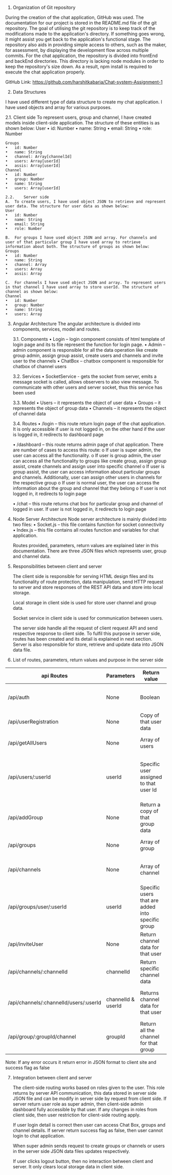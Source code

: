 1.	Organization of Git repository

During the creation of the chat application, GitHub was used. The documentation for our project is stored in the README.md file of the git repository. The goal of utilising the git repository is to keep track of the modifications made to the application's directory. If something goes wrong, it might assist you get back to the application's functional stage. The repository also aids in providing simple access to others, such as the maker, for assessment, by displaying the development flow across multiple commits. For the chat application, the repository is divided into frontEnd and backEnd directories. This directory is lacking node modules in order to keep the repository's size down. As a result, npm install is required to execute the chat application properly.

GitHub Link: https://github.com/harshitkabaria/Chat-system-Assignment-1




2.	Data Structures

I have used different type of data structure to create my chat application. I have used objects and array for various purposes.

2.1.	Client side
    To represent users, group and channel, I have created models inside client-side application. The structure of these entities is as shown below:
    User
    •	id: Number
    •	name: String
    •	email: String
    •	role: Number

    Groups
    •	id: Number
    •	name: String
    •	channel: Array[channelId]
    •	users: Array[userId]
    •	assis: Array[userId]
    Channel
    •	id: Number
    •	group: Number
    •	name: String
    •	users: Array[userId]

    2.2.	Server side
    A.	To create users, I have used object JSON to retrieve and represent user data. The structure for user data as shown below:
    User
    •	id: Number
    •	name: String
    •	email: String
    •	role: Number

    B.	For groups I have used object JSON and array. For channels and user of that particular group I have used array to retrieve information about both. The structure of groups as shown below:
    Groups
    •	id: Number
    •	name: String
    •	channel: Array
    •	users: Array
    •	assis: Array

    C.	For channels I have used object JSON and array. To represent users in that channel I have used array to store userId. The structure of channel as shown below:
    Channel
    •	id: Number
    •	group: Number
    •	name: String
    •	users: Array





3.	Angular Architecture
The angular architecture is divided into components, services, model and routes. 

    3.1.	Components
    •	Login – login component consists of html template of login page and its ts file represent the function for login page. 
    •	Admin – admin component is responsible for all the data operation like create group admin, assign group assist, create users and channels and invite user to the channels
    •	ChatBox – chatbox component is responsible for chatbox of channel users 

    3.2.	Services
    •	SocketService - gets the socket from server, emits a message socket is called, allows observers to also view message. To communicate with other users and server socket, thus this service has been used

    3.3.	Model
    •	Users – it represents the object of user data
    •	Groups – it represents the object of group data 
    •	Channels – it represents the object of channel data


    3.4.	Routes
    •	/login – this route return login page of the chat application. It is only accessible if user is not logged in, on the other hand if the user is logged in, it redirects to dashboard page 

    •	/dashboard – this route returns admin page of chat application. There are number of cases to access this route:
        o	If user is super admin, the user can access all the functionality. 
        o	If user is group admin, the user can access all the functionality to groups like create group, assign group assist, create channels and assign user into specific channel
        o	If user is group assist, the user can access information about particular groups and channels. Additionally, user can assign other users in channels for the respective group
        o	If user is normal user, the user can access the information about the group and channel that they belong
        o	If user is not logged in, it redirects to login page

    •	/chat – this route returns chat box for particular group and channel of logged in user. If user is not logged in, it redirects to login page



4.	Node Server Architecture
Node server architecture is mainly divided into two files:
    •	Socket.js – this file contains function for socket connectivity
    •	Index.js – this file contains all routes function and variables for chat application. 

    Routes provided, parameters, return values are explained later in this documentation.
    There are three JSON files which represents user, group and channel data.
    
    
5.	Responsibilities between client and server

    The client side is responsible for serving HTML design files and its functionality of route protection, data manipulation, send HTTP request to server and store responses of the REST API data and store into local storage.

    Local storage in client side is used for store user channel and group data.

    Socket service in client side is used for communication between users.

    The server side handle all the request of client request API and send respective response to client side. To fulfil this purpose in server side, routes has been created and its detail is explained in next section. Server is also responsible for store, retrieve and update data into JSON data file.

6.	List of routes, parameters, return values and purpose in the server side

| api Routes | Parameters | Return value | Purpose |
|--------|-------------|----------|----------|
| /api/auth | None | Boolean | This authenticates the user login |
| /api/userRegistration | None | Copy of that user data | It adds user to the system |
| /api/getAllUsers | None | Array of users |To get all user from the system |
| /api/users/:userId | userId |Specific user assigned to that user Id | Each user has unique id, once the id is called to return to respective user |
| /api/addGroup | None | Return a copy of that group data | To add a new group to the system |
| /api/groups | None | Array of group |To get all the group from the system |
| /api/channels | None | Array of channel | To get all the channels from the system |
| /api/groups/user/:userId | userId | Specific users that are added into specific group | To get all groups for the unique user using userId |
| /api/inviteUser | None | Return channel data for that user | To invite user to the channel |
| /api/channels/:channelId | channelId | Return specific channel data | To get specific channel information |
| /api/channels/:channelId/users/:userId | channelId & userId | Returns channel data for that user | To get the particular user from the specific channel |
| /api/group/:groupId/channel | groupId | Return all the channel for that group | To get the channels for specific groups |

Note: If any error occurs it return error in JSON format to client site and success flag as false



7.	Integration between client and server

    The client-side routing works based on roles given to the user. This role returns by server API communication, this data stored in server side JSON file and can be modify in server side by request from client side. If server return user role as super admin, then client-side admin dashboard fully accessible by that user. If any changes in roles from client side, then user restriction for client-side routing apply.

    If user login detail is correct then user can access Chat Box, groups and channel details. If server return success flag as false, then user cannot login to chat application.

    When super admin sends request to create groups or channels or users in the server side JSON data files updates respectively. 

    If user clicks logout button, then no interaction between client and server. It only clears local storage data in client side.
